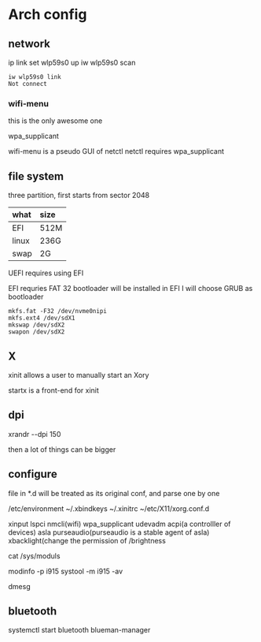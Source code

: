 # Arch config

## network

ip link set wlp59s0 up iw wlp59s0 scan

```text
iw wlp59s0 link
Not connect
```

### wifi-menu

this is the only awesome one

wpa\_supplicant

wifi-menu is a pseudo GUI of netctl netctl requires wpa\_supplicant

## file system

three partition, first starts from sector 2048

| what | size |
| :--- | :--- |
| EFI | 512M |
| linux | 236G |
| swap | 2G |

UEFI requires using EFI

EFI requries FAT 32 bootloader will be installed in EFI I will choose GRUB as bootloader

```text
mkfs.fat -F32 /dev/nvme0nipi
mkfs.ext4 /dev/sdX1
mkswap /dev/sdX2
swapon /dev/sdX2
```

## X

xinit allows a user to manually start an Xory

startx is a front-end for xinit

## dpi

xrandr --dpi 150

then a lot of things can be bigger

## configure

file in \*.d will be treated as its original conf, and parse one by one

/etc/environment ~/.xbindkeys ~/.xinitrc ~/etc/X11/xorg.conf.d

xinput lspci nmcli\(wifi\) wpa\_supplicant udevadm acpi\(a controlller of devices\) asla purseaudio\(purseaudio is a stable agent of asla\) xbacklight\(change the permission of /brightness

cat /sys/moduls

modinfo -p i915 systool -m i915 -av

dmesg

## bluetooth

systemctl start bluetooth blueman-manager

